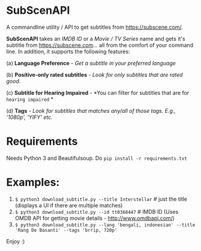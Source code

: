 # SubScenAPI
A commandline utility / API to get subtitles from https://subscene.com/.

**SubScenAPI** takes an *IMDB ID* or a *Movie / TV Series* name and gets it's subtitle from https://subscene.com... all from the comfort of your command line. In addition, it supports the following features:

(a) **Language Preference**
    - *Get a subtitle in your preferred language*

(b) **Positive-only rated subtitles**
    - *Look for only subtitles that are rated good*.

(c) **Subtitle for Hearing Impaired**
    - *You can filter for subtitles that are for `hearing impaired` *  

(d) **Tags**
    - *Look for subtitles that matches any/all of those tags. E.g., '1080p', 'YIFY' etc.*


# Requirements
Needs Python 3 and Beautifulsoup.  Do `pip install -r requirements.txt`

# Examples:
1. `$ python3 download_subtitle.py --title Interstellar`  # just the title  (displays a UI if there are multiple matches)
2. `$ python3 download_subtitle.py --id tt0368447`     # IMDB ID  (Uses OMDB API for getting movie details - http://www.omdbapi.com/)
3. `$ python3 download_subtitle.py --lang 'bengali, indonesian' --title 'Rang De Basanti' --tags 'brrip, 720p' `


Enjoy :)
